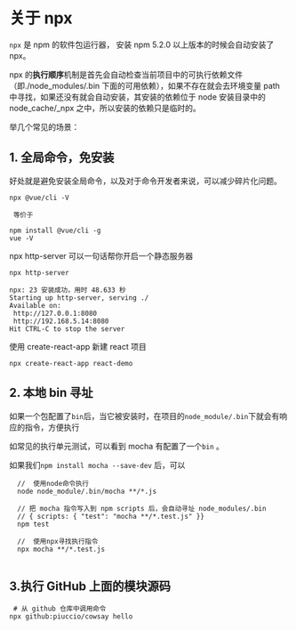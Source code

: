 # 关于 npx

`npx` 是 npm 的软件包运行器， 安装 npm 5.2.0 以上版本的时候会自动安装了 npx。

npx 的**执行顺序**机制是首先会自动检查当前项目中的可执行依赖文件（即./node_modules/.bin 下面的可用依赖），如果不存在就会去环境变量 path 中寻找，如果还没有就会自动安装，其安装的依赖位于 node 安装目录中的 node_cache/\_npx 之中，所以安装的依赖只是临时的。

举几个常见的场景：

## 1. 全局命令，免安装

好处就是避免安装全局命令，以及对于命令开发者来说，可以减少碎片化问题。

```
npx @vue/cli -V

 等价于

npm install @vue/cli -g
vue -V
```

npx http-server 可以一句话帮你开启一个静态服务器

```
npx http-server

npx: 23 安装成功，用时 48.633 秒
Starting up http-server, serving ./
Available on:
 http://127.0.0.1:8080
 http://192.168.5.14:8080
Hit CTRL-C to stop the server
```

使用 create-react-app 新建 react 项目

```
npx create-react-app react-demo
```

## 2. 本地 bin 寻址

如果一个包配置了`bin`后，当它被安装时，在项目的`node_module/.bin`下就会有响应的指令，方便执行

如常见的执行单元测试，可以看到 mocha 有配置了一个`bin` 。

如果我们`npm install mocha --save-dev` 后，可以

```
  //  使用node命令执行
  node node_module/.bin/mocha **/*.js

  // 把 mocha 指令写入到 npm scripts 后，会自动寻址 node_modules/.bin
  // { scripts: { "test": "mocha **/*.test.js" }}
  npm test

  //  使用npx寻找执行指令
  npx mocha **/*.test.js
```

```

```

## 3.执行 GitHub 上面的模块源码

```
 # 从 github 仓库中调用命令
npx github:piuccio/cowsay hello
```
